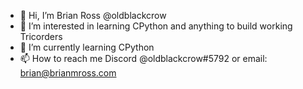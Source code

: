 - 👋 Hi, I’m Brian Ross @oldblackcrow
- 👀 I’m interested in learning CPython and anything to build working Tricorders
- 🌱 I’m currently learning CPython
- 📫 How to reach me Discord @oldblackcrow#5792 or email: brian@brianmross.com

<!---
oldblackcrow/oldblackcrow is a ✨ special ✨ repository because its `README.md` (this file) appears on your GitHub profile.
You can click the Preview link to take a look at your changes.
--->
